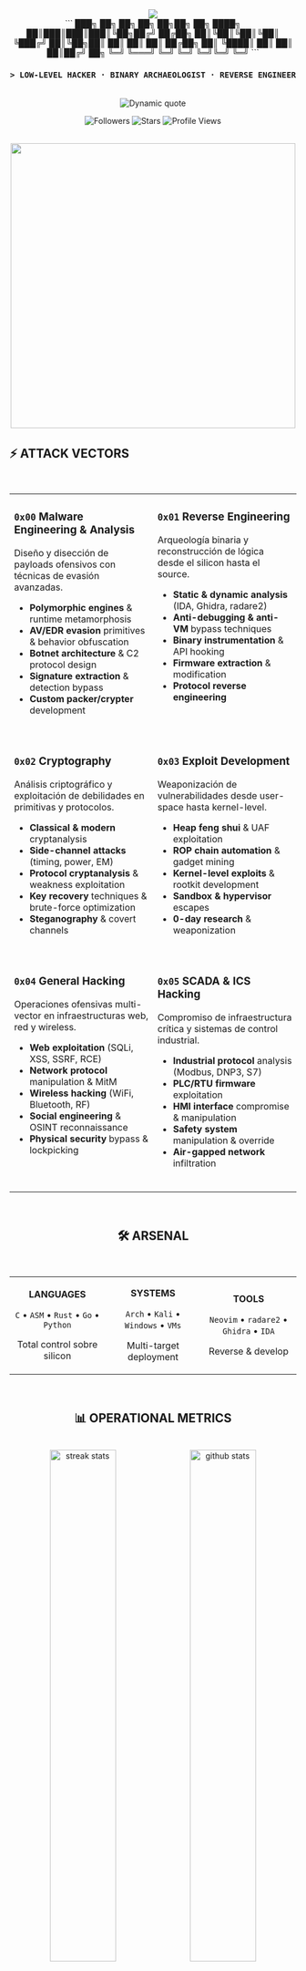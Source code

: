<div align="center">

<!-- ═══════════════════════════ HEADER ═══════════════════════════ -->

<img src="https://capsule-render.vercel.app/api?type=waving&color=0:00ff41,100:39ff14&height=200&section=header&text=N111X&fontSize=80&fontColor=0a0a0a&animation=twinkling&fontAlignY=35"/>

<br>
```
███╗   ██╗ ██╗ ██╗ ██╗██╗  ██╗
████╗  ██║███║███║███║╚██╗██╔╝
██╔██╗ ██║╚██║╚██║╚██║ ╚███╔╝ 
██║╚██╗██║ ██║ ██║ ██║ ██╔██╗ 
██║ ╚████║ ██║ ██║ ██║██╔╝ ██╗
╚═╝  ╚═══╝ ╚═╝ ╚═╝ ╚═╝╚═╝  ╚═╝
```

<br>

### `> LOW-LEVEL HACKER · BINARY ARCHAEOLOGIST · REVERSE ENGINEER`

<br>

<img src="https://readme-typing-svg.demolab.com?font=Fira+Code&size=14&duration=3000&pause=1000&color=00FF41&center=true&vCenter=true&width=600&lines=%22Reverse+engineering+makes+everything+open+source.%22;Every+binary+is+a+puzzle.+Every+exploit+is+a+key.;Stack+frames+are+crime+scenes.+Silence+is+computation." alt="Dynamic quote"/>

<br>

![Followers](https://img.shields.io/github/followers/N111X?style=flat-square&logo=github&logoColor=00ff41&label=FOLLOWERS&labelColor=0a0a0a&color=00ff41)
![Stars](https://img.shields.io/github/stars/N111X?style=flat-square&logo=github&logoColor=00ff41&label=STARS&labelColor=0a0a0a&color=00ff41)
![Profile Views](https://komarev.com/ghpvc/?username=N111X&style=flat-square&color=00ff41&label=INTRUSIONS&labelColor=0a0a0a)

<br>

<!-- ═══════════════════════════ INTRO GIF ═══════════════════════════ -->

<img src="https://media3.giphy.com/media/v1.Y2lkPTc5MGI3NjExMTgyNnlhbnFyYnQwd3J4aXRuMWVkMGlleXgyNTlieTh6bzVjMDA2bSZlcD12MV9pbnRlcm5hbF9naWZfYnlfaWQmY3Q9Zw/YN96HMixmb0IGgefiI/giphy.gif" width="500"/>

<br>

</div>

<!-- ═══════════════════════════ ATTACK VECTORS ═══════════════════════════ -->

## ⚡ ATTACK VECTORS

<br>

<table>
<tr>
<td width="50%" valign="top">

### `0x00` **Malware Engineering & Analysis**

Diseño y disección de payloads ofensivos con técnicas de evasión avanzadas.

- **Polymorphic engines** & runtime metamorphosis
- **AV/EDR evasion** primitives & behavior obfuscation
- **Botnet architecture** & C2 protocol design
- **Signature extraction** & detection bypass
- **Custom packer/crypter** development

<br>

</td>
<td width="50%" valign="top">

### `0x01` **Reverse Engineering**

Arqueología binaria y reconstrucción de lógica desde el silicon hasta el source.

- **Static & dynamic analysis** (IDA, Ghidra, radare2)
- **Anti-debugging & anti-VM** bypass techniques
- **Binary instrumentation** & API hooking
- **Firmware extraction** & modification
- **Protocol reverse engineering**

<br>

</td>
</tr>

<tr>
<td width="50%" valign="top">

### `0x02` **Cryptography**

Análisis criptográfico y exploitación de debilidades en primitivas y protocolos.

- **Classical & modern** cryptanalysis
- **Side-channel attacks** (timing, power, EM)
- **Protocol cryptanalysis** & weakness exploitation
- **Key recovery** techniques & brute-force optimization
- **Steganography** & covert channels

<br>

</td>
<td width="50%" valign="top">

### `0x03` **Exploit Development**

Weaponización de vulnerabilidades desde user-space hasta kernel-level.

- **Heap feng shui** & UAF exploitation
- **ROP chain automation** & gadget mining
- **Kernel-level exploits** & rootkit development
- **Sandbox & hypervisor** escapes
- **0-day research** & weaponization

<br>

</td>
</tr>

<tr>
<td width="50%" valign="top">

### `0x04` **General Hacking**

Operaciones ofensivas multi-vector en infraestructuras web, red y wireless.

- **Web exploitation** (SQLi, XSS, SSRF, RCE)
- **Network protocol** manipulation & MitM
- **Wireless hacking** (WiFi, Bluetooth, RF)
- **Social engineering** & OSINT reconnaissance
- **Physical security** bypass & lockpicking

<br>

</td>
<td width="50%" valign="top">

### `0x05` **SCADA & ICS Hacking**

Compromiso de infraestructura crítica y sistemas de control industrial.

- **Industrial protocol** analysis (Modbus, DNP3, S7)
- **PLC/RTU firmware** exploitation
- **HMI interface** compromise & manipulation
- **Safety system** manipulation & override
- **Air-gapped network** infiltration

<br>

</td>
</tr>
</table>

<br>

<!-- ═══════════════════════════ TECH STACK ═══════════════════════════ -->

<div align="center">

## 🛠️ ARSENAL

<br>

<table>
<tr>
<td align="center" width="33%">

**LANGUAGES**

`C` • `ASM` • `Rust` • `Go` • `Python`

Total control sobre silicon

</td>
<td align="center" width="33%">

**SYSTEMS**

`Arch` • `Kali` • `Windows` • `VMs`

Multi-target deployment

</td>
<td align="center" width="33%">

**TOOLS**

`Neovim` • `radare2` • `Ghidra` • `IDA`

Reverse & develop

</td>
</tr>
</table>

<br>

<!-- ═══════════════════════════ STATS ═══════════════════════════ -->

## 📊 OPERATIONAL METRICS

<br>

<img src="https://github-readme-streak-stats.herokuapp.com/?user=N111X&theme=dark&hide_border=true&background=0D1117&ring=00FF41&fire=00FF41&currStreakLabel=00FF41&stroke=00FF41&sideNums=00FF41&sideLabels=39FF14&dates=8B949E" width="48%" alt="streak stats"/>
<img src="https://github-readme-stats.vercel.app/api?username=N111X&show_icons=true&theme=dark&bg_color=0d1117&title_color=00ff41&text_color=c9d1d9&icon_color=00ff41&border_color=30363d&hide_border=false&count_private=true&include_all_commits=true&rank_icon=github" width="48%" alt="github stats"/>

<br>

<img src="https://github-readme-stats.vercel.app/api/top-langs/?username=N111X&layout=compact&theme=dark&bg_color=0d1117&title_color=00ff41&text_color=c9d1d9&border_color=30363d&hide_border=false&langs_count=8&hide=html,css" width="48%" alt="top languages"/>
<img src="https://github-profile-trophy.vercel.app/?username=N111X&theme=darkhub&no-frame=true&no-bg=true&column=4&margin-w=5&margin-h=5&rank=SECRET,SSS,SS,S,AAA,AA,A" width="48%" alt="trophies"/>

<br>

<!-- ═══════════════════════════ ACTIVITY ═══════════════════════════ -->

<img src="https://github-readme-activity-graph.vercel.app/graph?username=N111X&bg_color=0d1117&color=00ff41&line=39ff14&point=00ff41&area=true&hide_border=true" width="98%" alt="activity graph"/>

<br>

<!-- ═══════════════════════════ CONTACT ═══════════════════════════ -->

## 📡 ESTABLISH CONNECTION

<br>

[![YouTube](https://img.shields.io/badge/YouTube-%40NIX--l3v-ff0000?style=for-the-badge&logo=youtube&logoColor=white&labelColor=0a0a0a)](https://www.youtube.com/@NIX-l3v)
[![Twitter](https://img.shields.io/badge/Twitter-%40N1IX__D-1DA1F2?style=for-the-badge&logo=x&logoColor=white&labelColor=0a0a0a)](https://x.com/N1IX_D)
[![LinkedIn](https://img.shields.io/badge/LinkedIn-synixd-0077B5?style=for-the-badge&logo=linkedin&logoColor=white&labelColor=0a0a0a)](https://www.linkedin.com/in/synixd/)

<br>

[![Email](https://img.shields.io/badge/Email-n11ixxor64%40gmail.com-00ff41?style=for-the-badge&logo=gmail&logoColor=white&labelColor=0a0a0a)](mailto:n11ixxor64@gmail.com)
[![Discord](https://img.shields.io/badge/Discord-n111x%231337-5865F2?style=for-the-badge&logo=discord&logoColor=white&labelColor=0a0a0a)](https://discord.com)

<br>

<!-- ═══════════════════════════ MUSIC ═══════════════════════════ -->

## 🎵 CURRENTLY DISASSEMBLING TO

<br>

<a href="https://open.spotify.com/user/31p7gtifiqew6q5kkcn7gzk4owae">
  <img src="https://spotify-recently-played-readme.vercel.app/api?user=31p7gtifiqew6q5kkcn7gzk4owae&count=5&unique=false" width="400" alt="Spotify"/>
</a>

<br>

<!-- ═══════════════════════════ FOOTER ═══════════════════════════ -->

<br>
```
╔════════════════════════════════════════════════════════════════════╗
║  [0x00] Trust nothing — verify every byte                         ║
║  [0x01] Stack frames are crime scenes                             ║
║  [0x02] Silence is computation, not absence                       ║
║  [0x03] Every binary is documentation — if you can read it        ║
║  [0xFF] Reality is just poorly implemented firmware               ║
╚════════════════════════════════════════════════════════════════════╝
```

<br>

<img src="https://media.giphy.com/media/xUPGcEliCc7bETyfO8/giphy.gif" height="100"/>

<br>
```
[CARRIER SIGNAL LOST]
```

<br>

<img src="https://capsule-render.vercel.app/api?type=waving&color=0:00ff41,100:39ff14&height=120&section=footer"/>

</div>

